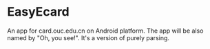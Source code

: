 # EasyEcard
An app for card.ouc.edu.cn on Android platform.
The app will be also named by "Oh, you see!".
It's a version of purely parsing.

